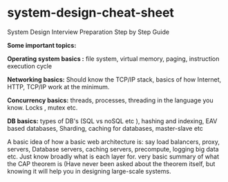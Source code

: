 # system-design-cheat-sheet
System Design Interview Preparation Step by Step Guide

**Some important topics:**

**Operating system basics :**
    file system, 
    virtual memory, 
    paging, 
    instruction execution cycle 
  
**Networking basics:**
    Should know the TCP/IP stack, 
    basics of how Internet, HTTP, TCP/IP work at the minimum.

**Concurrency basics:**
    threads, processes, threading in the language you know. Locks , mutex etc.
    
**DB basics:**
    types of DB's (SQL vs noSQL etc ), hashing and indexing, EAV based databases, Sharding, caching for databases, master-slave etc

A basic idea of how a basic web architecture is: say load balancers, proxy, servers, Database servers, caching servers, precompute, logging big data etc. Just know broadly what is each layer for.
very basic summary of what the CAP theorem is (Have never been asked about the theorem itself, but knowing it will help you in designing large-scale systems.
